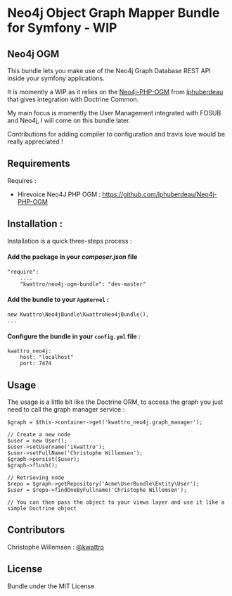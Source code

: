 Neo4j Object Graph Mapper Bundle for Symfony - WIP
==================================================

## Neo4j OGM

This bundle lets you make use of the Neo4j Graph Database REST API inside your symfony applications.  
  
It is momently a WIP as it relies on the [Neo4j-PHP-OGM](https://github.com/lphuberdeau/Neo4j-PHP-OGM) from [lphuberdeau](https://github.com/lphuberdeau) that gives integration with Doctrine Common.  

My main focus is momently the User Management integrated with FOSUB and Neo4j, I will come on this bundle later.  

Contributions for adding compiler to configuration and travis love would be really appreciated !

## Requirements

Requires :  

* Hirevoice Neo4J PHP OGM : https://github.com/lphuberdeau/Neo4j-PHP-OGM

## Installation :

Installation is a quick three-steps process :

#### Add the package in your *composer.json* file

````
"require":
    ....
    "kwattro/neo4j-ogm-bundle": "dev-master"
````

#### Add the bundle to your `AppKernel` :

````
new Kwattro\Neo4jBundle\KwattroNeo4jBundle(),
...
````

#### Configure the bundle in your `config.yml` file :
````
kwattro_neo4j:
    host: "localhost"
    port: 7474
````

## Usage

The usage is a little bit like the Doctrine ORM, to access the graph you just need to call the graph manager service :

````
$graph = $this->container->get('kwattro_neo4j.graph_manager');

// Create a new node
$user = new User();
$user->setUsername('ikwattro');
$user->setFullName('Christophe Willemsen');
$graph->persist($user);
$graph->flush();

// Retrieving node
$repo = $graph->getRepository('Acme\UserBundle\Entity\User');
$user = $repo->findOneByFullname('Christophe Willemsen');

// You can then pass the object to your views layer and use it like a simple Doctrine object

````


## Contributors

Christophe Willemsen : [@kwattro](https://github.com/kwattro)

## License

Bundle under the MIT License